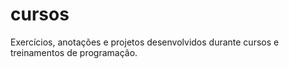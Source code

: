 # cursos
Exercícios, anotações e projetos desenvolvidos durante cursos e treinamentos de programação.
